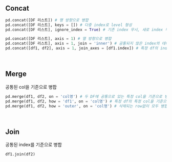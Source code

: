 ## Concat

```python
pd.concat([DF 리스트]) # 행 방향으로 병합
pd.concat([DF 리스트], keys = []) # 다중 index로 level 형성
pd.concat([DF 리스트], ignore_index = True) # 기존 index 무시, 새로 index 부여

pd.concat([DF 리스트], axis = 1) # 열 방향으로 병합
pd.concat([DF 리스트], axis = 1, join = 'inner') # 공통되지 않은 index의 데이터 버리기
pd.concat([df1, df2], axis = 1, join_axes = [df1.index]) # 특정 df의 index에 맞춰 병합
```

<br>

## Merge

공통된 col을 기준으로 병합

```python
pd.merge(df1, df2, on = 'col명') # 두 DF에 공통으로 있는 특정 col을 기준으로 병합 (이 때, 공통된 value를 갖지 않은 row들은 삭제됨)
pd.merge(df1, df2, how = 'df1', on = 'col명') # 특정 df의 특정 col을 기준으로 병합
pd.merge(df1, df2, how = 'outer', on = 'col명') # 삭제되는 row없이 모두 병합
```

<br>

## Join

공통된 index를 기준으로 병합

```python
df1.join(df2)
```